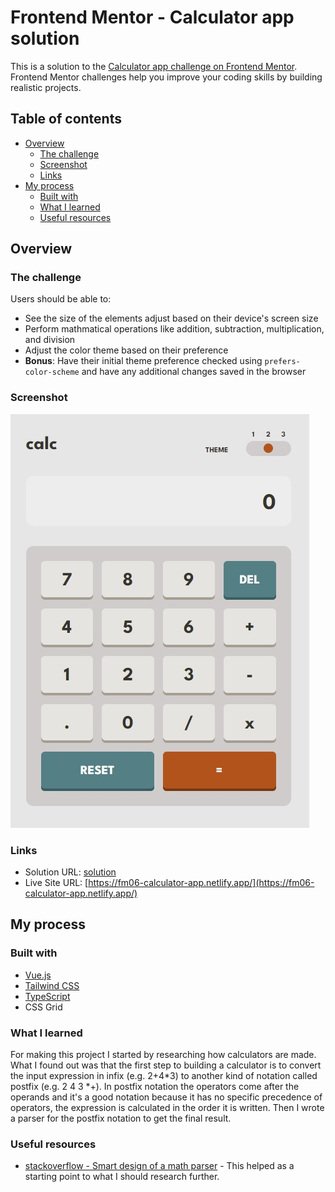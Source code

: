 # Frontend Mentor - Calculator app solution

This is a solution to the [Calculator app challenge on Frontend Mentor](https://www.frontendmentor.io/challenges/calculator-app-9lteq5N29). Frontend Mentor challenges help you improve your coding skills by building realistic projects. 

## Table of contents

- [Overview](#overview)
  - [The challenge](#the-challenge)
  - [Screenshot](#screenshot)
  - [Links](#links)
- [My process](#my-process)
  - [Built with](#built-with)
  - [What I learned](#what-i-learned)
  - [Useful resources](#useful-resources)


## Overview

### The challenge

Users should be able to:

- See the size of the elements adjust based on their device's screen size
- Perform mathmatical operations like addition, subtraction, multiplication, and division
- Adjust the color theme based on their preference
- **Bonus**: Have their initial theme preference checked using `prefers-color-scheme` and have any additional changes saved in the browser

### Screenshot

![screenshot](./screenshot.jpg)

### Links

- Solution URL: [solution](https://www.frontendmentor.io/solutions/vuejs-calculator-app-using-infix-to-postfix-conversion-03o5q247Q4)
- Live Site URL: [https://fm06-calculator-app.netlify.app/](https://fm06-calculator-app.netlify.app/)

## My process

### Built with

- [Vue.js](https://vuejs.org/)
- [Tailwind CSS](https://tailwindcss.com/)
- [TypeScript](https://www.typescriptlang.org/)
- CSS Grid

### What I learned

For making this project I started by researching how calculators are made. What I found out was that the first step to building a calculator is to convert the input expression in infix (e.g. 2+4\*3) to another kind of notation called postfix (e.g. 2 4 3 \*+). In postfix notation the operators come after the operands and it's a good notation because it has no specific precedence of operators, the expression is calculated in the order it is written. Then I wrote a parser for the postfix notation to get the final result.

### Useful resources

- [stackoverflow - Smart design of a math parser](https://stackoverflow.com/questions/114586/smart-design-of-a-math-parser) - This helped as a starting point to what I should research further.
